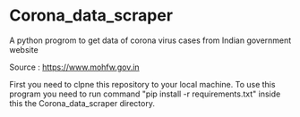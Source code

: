 # Corona_data_scraper
A python progrom to get data of corona virus cases from Indian government website

Source : https://www.mohfw.gov.in

First you need to clpne this repository to your local machine.
To use this program you need to run command 
"pip install -r requirements.txt"
inside this the Corona_data_scraper directory.
